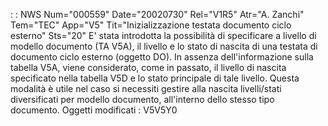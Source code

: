  :  : NWS Num="000559" Date="20020730" Rel="V1R5" Atr="A. Zanchi" Tem="TEC" App="V5" Tit="Inizializzazione testata documento ciclo esterno" Sts="20"
E' stata introdotta la possibilità di specificare a livello di modello documento (TA V5A), il livello e lo stato di nascita di una testata di documento ciclo esterno (oggetto DO).
In assenza dell'informazione sulla tabella V5A, viene considerato, come in passato, il livello di nascita specificato nella tabella V5D e lo stato principale di tale livello.
Questa modalità è utile nel caso si necessiti gestire alla nascita livelli/stati diversificati per
modello documento, all'interno dello stesso tipo documento.
Oggetti modificati : 
V5V5Y0
